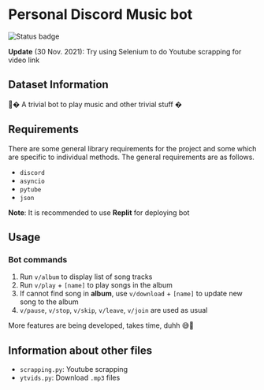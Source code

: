 # Personal Discord Music bot

![Status badge](https://img.shields.io/badge/Status-Archived-important)

**Update** (30 Nov. 2021): Try using Selenium to do Youtube scrapping for video link

## Dataset Information

🎼� A trivial bot to play music and other trivial stuff �

## Requirements

There are some general library requirements for the project and some which are specific to individual methods. The general requirements are as follows.

- `discord`
- `asyncio`
- `pytube`
- `json`

**Note**: It is recommended to use **Replit** for deploying bot

## Usage

### Bot commands

1. Run `v/album` to display list of song tracks
2. Run `v/play` + `[name]` to play songs in the album
3. If cannot find song in **album**, use `v/download` + `[name]` to update new song to the album
4. `v/pause`, `v/stop`, `v/skip`, `v/leave`, `v/join` are used as usual

More features are being developed, takes time, duhh 😅🌠

## Information about other files

- `scrapping.py`: Youtube scrapping
- `ytvids.py`: Download `.mp3` files
